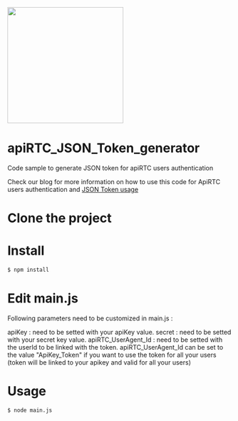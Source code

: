 <a href="https://www.apirtc.com"><img src="https://apirtc.com/wp-content/uploads/2018/09/ApiRTC_relook_branding_v01.png" width="260"></a>

# apiRTC_JSON_Token_generator
Code sample to generate JSON token for apiRTC users authentication

Check our blog for more information on how to use this code for ApiRTC users authentication and [JSON Token usage](https://apirtc.com/apirtc-access-token-using-json-web-token-jwt-for-session-authentication/)

# Clone the project

# Install

```bash
$ npm install
```

# Edit main.js

Following parameters need to be customized in main.js :

apiKey : need to be setted with your apiKey value.
secret : need to be setted with your secret key value.
apiRTC_UserAgent_Id : need to be setted with the userId to be linked with the token. apiRTC_UserAgent_Id can be set to the value "ApiKey_Token" if you want to use the token for all your users (token will be linked to your apikey and valid for all your users)

# Usage

```bash
$ node main.js
```